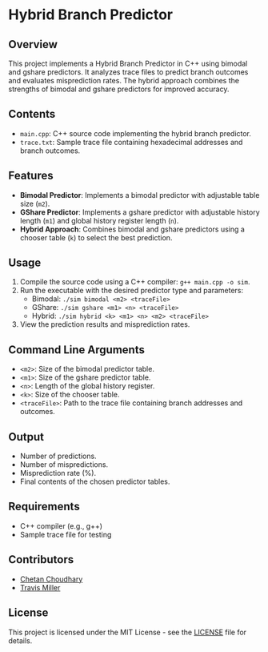 # Hybrid Branch Predictor

## Overview
This project implements a Hybrid Branch Predictor in C++ using bimodal and gshare predictors. It analyzes trace files to predict branch outcomes and evaluates misprediction rates. The hybrid approach combines the strengths of bimodal and gshare predictors for improved accuracy.

## Contents
- `main.cpp`: C++ source code implementing the hybrid branch predictor.
- `trace.txt`: Sample trace file containing hexadecimal addresses and branch outcomes.

## Features
- **Bimodal Predictor**: Implements a bimodal predictor with adjustable table size (`m2`).
- **GShare Predictor**: Implements a gshare predictor with adjustable history length (`m1`) and global history register length (`n`).
- **Hybrid Approach**: Combines bimodal and gshare predictors using a chooser table (`k`) to select the best prediction.

## Usage
1. Compile the source code using a C++ compiler: `g++ main.cpp -o sim`.
2. Run the executable with the desired predictor type and parameters:
   - Bimodal: `./sim bimodal <m2> <traceFile>`
   - GShare: `./sim gshare <m1> <n> <traceFile>`
   - Hybrid: `./sim hybrid <k> <m1> <n> <m2> <traceFile>`
3. View the prediction results and misprediction rates.

## Command Line Arguments
- `<m2>`: Size of the bimodal predictor table.
- `<m1>`: Size of the gshare predictor table.
- `<n>`: Length of the global history register.
- `<k>`: Size of the chooser table.
- `<traceFile>`: Path to the trace file containing branch addresses and outcomes.

## Output
- Number of predictions.
- Number of mispredictions.
- Misprediction rate (%).
- Final contents of the chosen predictor tables.

## Requirements
- C++ compiler (e.g., g++)
- Sample trace file for testing

## Contributors
- [Chetan Choudhary](https://github.com/chetan-codes)
- [Travis Miller](https://github.com/travismiller22)

## License
This project is licensed under the MIT License - see the [LICENSE](LICENSE) file for details.
